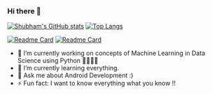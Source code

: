 ### Hi there 👋

<!--
**ShubhamPednekar17/ShubhamPednekar17** is a ✨ _special_ ✨ repository because its `README.md` (this file) appears on your GitHub profile.
-->

[![Shubham's GitHub stats](https://github-readme-stats.vercel.app/api?username=shubyaa&show_icons=true&theme=gruvbox)](https://github.com/anuraghazra/github-readme-stats)
[![Top Langs](https://github-readme-stats.vercel.app/api/top-langs/?username=shubyaa&layout=compact)](https://github.com/anuraghazra/github-readme-stats)

[![Readme Card](https://github-readme-stats.vercel.app/api/pin/?username=shubyaa&repo=Music-player-using-kotlin)](https://github.com/shubyaa/Music-player-using-kotlin)
[![Readme Card](https://github-readme-stats.vercel.app/api/pin/?username=shubyaa&repo=Data-Visualization-with-Python)](https://github.com/shubyaa/Data-Visualization-with-Python)

- 🔭 I’m currently working on concepts of Machine Learning in Data Science using Python 🐍🐍🐍🐍
- 🌱 I’m currently learning everything.
- 💬 Ask me about Android Development :)
- ⚡ Fun fact: I want to know everything what you know !!
